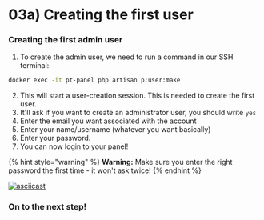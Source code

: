 # 03a) Creating the first user

### Creating the first admin user

1. To create the admin user, we need to run a command in our SSH terminal:

```bash
docker exec -it pt-panel php artisan p:user:make
```

2. This will start a user-creation session. This is needed to create the first user.
3. It'll ask if you want to create an administrator user, you should write `yes`
4. Enter the email you want associated with the account
5. Enter your name/username (whatever you want basically)
6. Enter your password.
7. You can now login to your panel!

{% hint style="warning" %}
**Warning:** Make sure you enter the right password the first time - it won't ask twice!
{% endhint %}

[![asciicast](https://asciinema.org/a/RBaETwV8o0mHxwCcnHFlq8ycr.svg)](https://asciinema.org/a/RBaETwV8o0mHxwCcnHFlq8ycr)

### On to the next step!
